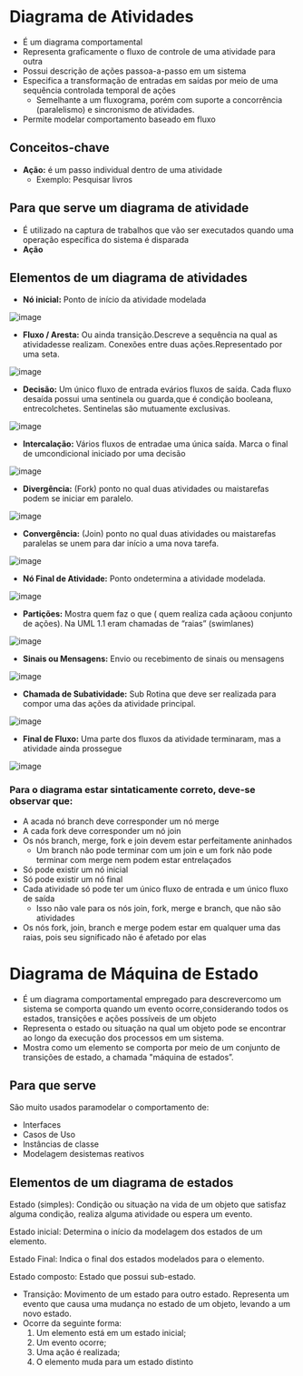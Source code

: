 # Diagrama de Atividades
* É um diagrama comportamental
* Representa graficamente o fluxo de controle de uma atividade para outra
* Possui descrição de ações passoa-a-passo em um sistema
* Especifica a transformação de entradas em saídas por meio de uma sequência controlada temporal de ações
  *  Semelhante a um fluxograma, porém com suporte a concorrência (paralelismo) e sincronismo de atividades.
* Permite modelar comportamento baseado em fluxo

## Conceitos-chave
* **Ação:** é um passo individual dentro de uma atividade
  * Exemplo: Pesquisar livros

## Para que serve um diagrama de atividade
* É utilizado na captura de trabalhos que vão ser executados quando uma operação específica do sistema é disparada
 * **Ação**

## Elementos de um diagrama de atividades
* **Nó inicial:** Ponto de início da atividade modelada

![image](https://github.com/user-attachments/assets/687de893-fde7-4e4d-9214-cd6327cddf44)

* **Fluxo / Aresta:** Ou ainda transição.Descreve a sequência na qual as atividadesse realizam. Conexões entre duas ações.Representado por uma seta.

![image](https://github.com/user-attachments/assets/fc146e78-cbf0-490b-9610-32697cfd0307)

* **Decisão:** Um único fluxo de entrada evários fluxos de saída. Cada fluxo desaída possui uma sentinela ou guarda,que é condição booleana, entrecolchetes. Sentinelas são mutuamente exclusivas.

![image](https://github.com/user-attachments/assets/6f013a1d-00fe-469d-94fa-36cfe1f5fba9)

* **Intercalação:** Vários fluxos de entradae uma única saída. Marca o final de umcondicional iniciado por uma decisão

![image](https://github.com/user-attachments/assets/b9342142-b8f9-4c99-bf5e-906740793621)

* **Divergência:** (Fork) ponto no qual duas atividades ou maistarefas podem se iniciar em paralelo.

![image](https://github.com/user-attachments/assets/3abb408a-184a-4d0c-839f-6fa40d9e3749)

* **Convergência:** (Join) ponto no qual duas atividades ou maistarefas paralelas se unem para dar início a uma nova tarefa.

![image](https://github.com/user-attachments/assets/edb09743-1b00-4b39-92e9-86eebe46c6f2)

* **Nó Final de Atividade:** Ponto ondetermina a atividade modelada.

![image](https://github.com/user-attachments/assets/d843356e-7e40-4b87-b07f-42cd2b34dabf)

* **Partições:** Mostra quem faz o que ( quem realiza cada açãoou conjunto de ações). Na UML 1.1 eram chamadas de “raias” (swimlanes)

![image](https://github.com/user-attachments/assets/18745f41-a7c4-4ab0-bc6a-3518628a06f9)

* **Sinais ou Mensagens:** Envio ou recebimento de sinais ou mensagens

![image](https://github.com/user-attachments/assets/014644da-926f-47d1-82f5-67efe8cdfb21)

* **Chamada de Subatividade:** Sub Rotina que deve ser realizada para compor uma das ações da atividade principal. 

![image](https://github.com/user-attachments/assets/a2491d8e-6820-4f18-895c-2a1a2deadc06)

* **Final de Fluxo:** Uma parte dos fluxos da atividade terminaram, mas a atividade ainda prossegue

![image](https://github.com/user-attachments/assets/2eda50a7-29e3-4fe1-83b0-57c0c35f3399)

### Para o diagrama estar sintaticamente correto, deve-se observar que:
* A acada nó branch deve corresponder um nó merge
* A cada fork deve corresponder um nó join
* Os nós branch, merge, fork e join devem estar perfeitamente aninhados
  * Um branch não pode terminar com um join e um fork não pode terminar com merge nem podem estar entrelaçados
* Só pode existir um nó inicial
* Só pode existir um nó final
* Cada atividade só pode ter um único fluxo de entrada e um único fluxo de saída
  * Isso não vale para os nós join, fork, merge e branch, que não são atividades
* Os nós fork, join, branch e merge podem estar em qualquer uma das raias, pois seu significado não é afetado por elas 

# Diagrama de Máquina de Estado
* É um diagrama comportamental empregado para descrevercomo um sistema se comporta quando um evento ocorre,considerando todos os estados, transições e ações possíveis de um objeto
* Representa o estado ou situação na qual um objeto pode se encontrar ao longo da execução dos processos em um sistema.
*  Mostra como um elemento se comporta por meio de um conjunto de transições de estado, a chamada "máquina de estados”.

## Para que serve
São muito usados paramodelar o comportamento de:
* Interfaces
* Casos de Uso
* Instâncias de classe
* Modelagem desistemas reativos

## Elementos de um diagrama de estados
Estado (simples): Condição ou situação
 na vida de um objeto que satisfaz
 alguma condição, realiza alguma
 atividade ou espera um evento.

 Estado inicial: Determina o início da
 modelagem dos estados de um
 elemento.

 Estado Final: Indica o final dos estados
 modelados para o elemento.

  Estado composto: Estado que possui
 sub-estado.

* Transição: Movimento de um estado para outro estado. Representa um evento que causa uma mudança no estado de um objeto, levando a um novo estado.
* Ocorre da seguinte forma:
  1. Um elemento está em um estado inicial;
  2. Um evento ocorre;
  3. Uma ação é realizada;
  4. O elemento muda para um estado distinto
